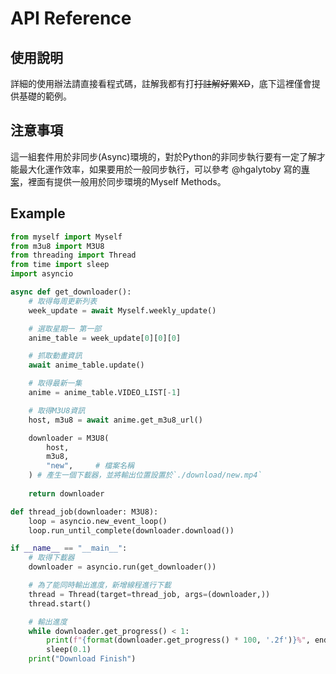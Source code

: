 # API Reference

## 使用說明
詳細的使用辦法請直接看程式碼，註解我都有打~~打註解好累XD~~，底下這裡僅會提供基礎的範例。

## 注意事項
這一組套件用於非同步(Async)環境的，對於Python的非同步執行要有一定了解才能最大化運作效率，如果要用於一般同步執行，可以參考 @hgalytoby 寫的[專案](https://github.com/hgalytoby/MyselfAnimeDownloader)，裡面有提供一般用於同步環境的Myself Methods。

## Example
```python
from myself import Myself
from m3u8 import M3U8
from threading import Thread
from time import sleep
import asyncio

async def get_downloader():
    # 取得每周更新列表
    week_update = await Myself.weekly_update()

    # 選取星期一 第一部
    anime_table = week_update[0][0][0]

    # 抓取動畫資訊
    await anime_table.update()

    # 取得最新一集
    anime = anime_table.VIDEO_LIST[-1]

    # 取得M3U8資訊
    host, m3u8 = await anime.get_m3u8_url()

    downloader = M3U8(
        host,
        m3u8,
        "new",     # 檔案名稱
    ) # 產生一個下載器，並將輸出位置設置於`./download/new.mp4`
    
    return downloader

def thread_job(downloader: M3U8):
    loop = asyncio.new_event_loop()
    loop.run_until_complete(downloader.download())

if __name__ == "__main__":
    # 取得下載器
    downloader = asyncio.run(get_downloader())

    # 為了能同時輸出進度，新增線程進行下載
    thread = Thread(target=thread_job, args=(downloader,))
    thread.start()

    # 輸出進度
    while downloader.get_progress() < 1:
        print(f"{format(downloader.get_progress() * 100, '.2f')}%", end="\r")
        sleep(0.1)
    print("Download Finish")


```
